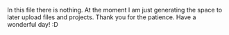 In this file there is nothing.
At the moment I am just generating the space to later upload files and projects.
Thank you for the patience.
Have a wonderful day!
:D
